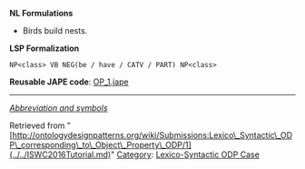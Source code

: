 __NL Formulations__



* Birds build nests.


  

__LSP Formalization__




```
NP<class> VB NEG(be / have / CATV / PART) NP<class>

```

__Reusable JAPE code__: [OP\_1.jape](../../images/9/99/OP_1.jape "OP 1.jape")





---


_[Abbreviation and symbols](../../Community/LSPSymbols.md "Community:LSPSymbols")_





Retrieved from "[http://ontologydesignpatterns.org/wiki/Submissions:Lexico\_Syntactic\_ODP\_corresponding\_to\_Object\_Property\_ODP/1](../../ISWC2016Tutorial.md)"
 [Category](http://ontologydesignpatterns.org/wiki/Special:Categories "Special:Categories"): [Lexico-Syntactic ODP Case](../../Category/Lexico-Syntactic_ODP_Case.md "Category:Lexico-Syntactic ODP Case")